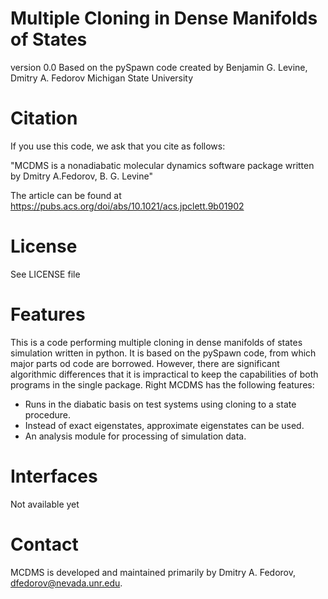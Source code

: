                                                                                      
                                                                                     
Multiple Cloning in Dense Manifolds of States
=========

version 0.0
Based on the pySpawn code
created by
Benjamin G. Levine, Dmitry A. Fedorov
Michigan State University


Citation
========

If you use this code, we ask that you cite as follows:

"MCDMS is a nonadiabatic molecular dynamics software package written by Dmitry A.Fedorov, B. G. Levine"

The article can be found at https://pubs.acs.org/doi/abs/10.1021/acs.jpclett.9b01902


License
=======

See LICENSE file


Features
========

This is a code performing multiple cloning in dense manifolds of states simulation written in python.  It is based on the pySpawn code, from which major parts od code are borrowed. However, there are significant algorithmic differences that it is impractical to keep the capabilities of both programs in the single package.  Right MCDMS has the following features:

-  Runs in the diabatic basis on test systems using cloning to a state procedure.
-  Instead of exact eigenstates, approximate eigenstates can be used. 
-  An analysis module for processing of simulation data.


Interfaces
==========

Not available yet

Contact
=======

MCDMS is developed and maintained primarily by Dmitry A. Fedorov, dfedorov@nevada.unr.edu.





